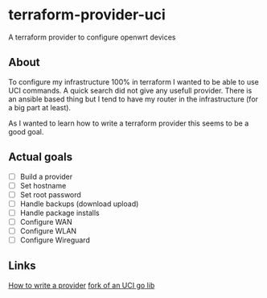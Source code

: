 # terraform-provider-uci
A terraform provider to configure openwrt devices


## About
To configure my infrastructure 100% in terraform I wanted to be able to use UCI commands.
A quick search did not give any usefull provider. There is an ansible based thing but I tend to have my router in the infrastructure (for a big part at least).

As I wanted to learn how to write a terraform provider this seems to be a good goal.

## Actual goals

- [ ] Build a provider
- [ ] Set hostname
- [ ] Set root password
- [ ] Handle backups (download upload)
- [ ] Handle package installs
- [ ] Configure WAN
- [ ] Configure WLAN
- [ ] Configure Wireguard

## Links
[How to write a provider](https://developer.hashicorp.com/terraform/tutorials/providers/provider-setup)
[fork of an UCI go lib](github.com/KnKay/go-uci)
